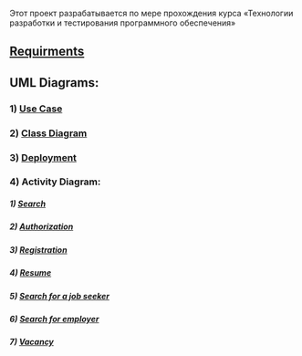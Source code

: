 Этот проект разрабатывается по мере прохождения курса «Технологии разработки и тестирования программного обеспечения»

## [Requirments](https://makhunov.github.io/project-trtpo/Documents/requrements)

## UML Diagrams: 
### 1) [Use Case](https://makhunov.github.io/project-trtpo/diagrams/Use%20Case.png)
### 2) [Class Diagram](https://makhunov.github.io/project-trtpo/diagrams/class%20diagram.png)
### 3) [Deployment](https://makhunov.github.io/project-trtpo/diagrams/Deployment.png)
### 4) Activity Diagram:
##### 1) [Search](https://makhunov.github.io/project-trtpo/diagrams/activity/Search.png)
##### 2) [Authorization](https://makhunov.github.io/project-trtpo/diagrams/activity/authorization.png)
##### 3) [Registration](https://makhunov.github.io/project-trtpo/diagrams/activity/registration.png)
##### 4) [Resume](https://makhunov.github.io/project-trtpo/diagrams/activity/resume.png)
##### 5) [Search for a job seeker](https://makhunov.github.io/project-trtpo/diagrams/activity/search%20for%20a%20job%20seeker.png)
##### 6) [Search for employer](https://makhunov.github.io/project-trtpo/diagrams/activity/search%20for%20employer.png)
##### 7) [Vacancy](https://makhunov.github.io/project-trtpo/diagrams/activity/vacancy.png)


  
